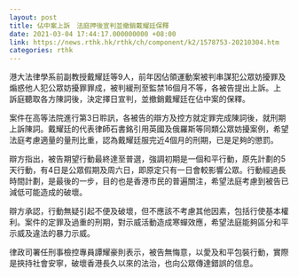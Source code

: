 ```yaml
---
layout: post
title: 佔中案上訴　法庭押後宣判並撤銷戴耀廷保釋
date: 2021-03-04 17:44:17.000000000 +08:00
link: https://news.rthk.hk/rthk/ch/component/k2/1578753-20210304.htm
categories: rthk
---
```


港大法律學系前副教授戴耀廷等9人，前年因佔領運動案被判串謀犯公眾妨擾罪及煽惑他人犯公眾妨擾罪罪成，被判緩刑至監禁16個月不等，各被告提出上訴。上訴庭聽取各方陳詞後，決定擇日宣判，並撤銷戴耀廷在佔中案的保釋。 

案件在高等法院進行第3日聆訊，各被告的辯方及控方就定罪完成陳詞後，就刑期上訴陳詞。戴耀廷的代表律師石書銘引用英國及俄羅斯等同類公眾妨擾案例，希望法庭考慮適量的量刑比重，認為戴耀廷服完近4個月的刑期，已是足夠的懲罰。 

辯方指出，被告期望行動最終達至普選，強調初期是一個和平行動，原先計劃的5天行動，有4日是公眾假期及周六日，即原定只有一日會較影響公眾。行動經過長時間計劃，是最後的一步，目的也是香港市民的普遍關注，希望法庭考慮到被告已減低可能造成的破壞。 

辯方承認，行動無疑引起不便及破壞，但不應該不考慮其他因素，包括行使基本權利。案件的定罪及過重的刑期，對示威活動造成寒蟬效應，希望法庭能夠區分和平示威及違法的暴力示威。 

律政司署任刑事檢控專員譚耀豪則表示，被告無悔意，以愛及和平包裝行動，實際是挾持社會安寧，破壞香港長久以來的法治，也向公眾傳達錯誤的信息。
